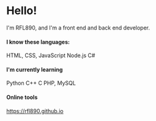 # Hello!
I'm RFL890, and I'm a front end and back end developer. 

#### I know these languages:
HTML, CSS, JavaScript
Node.js
C#

#### I'm currently learning
Python
C++
C
PHP, MySQL

#### Online tools
https://rfl890.github.io
